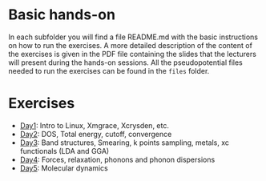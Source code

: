 # Basic hands-on

In each subfolder you will find a file README.md with the basic instructions on how to run the exercises. A more detailed description of the content of the exercises is given in the PDF file containing the slides that the lecturers will present during the hands-on sessions. All the pseudopotential files needed to run the exercises can be found in the ```files``` folder.

# Exercises

 - [Day1](Day1/README.md): Intro to Linux, Xmgrace, Xcrysden, etc.
 - [Day2](Day2/README.md): DOS, Total energy, cutoff, convergence
 - [Day3](Day3/README.md): Band structures, Smearing, k points sampling, metals, xc functionals (LDA and GGA)
 - [Day4](Day4/README.md): Forces, relaxation, phonons and phonon dispersions
 - [Day5](Day5/README.md): Molecular dynamics

